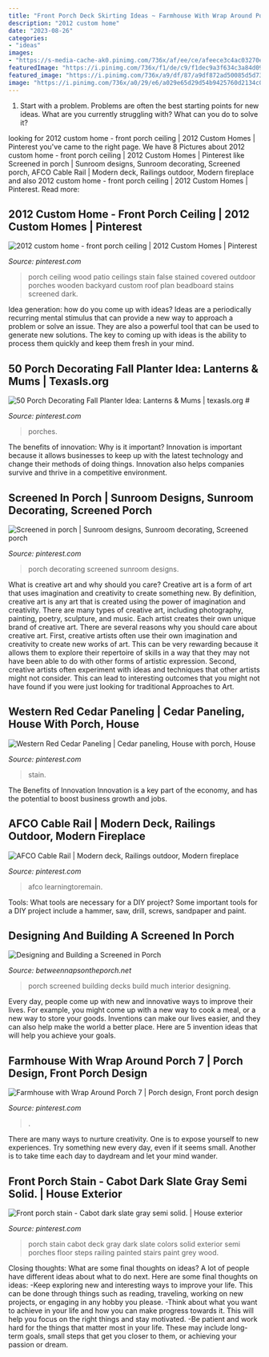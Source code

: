 ```yaml
---
title: "Front Porch Deck Skirting Ideas ~ Farmhouse With Wrap Around Porch 7"
description: "2012 custom home"
date: "2023-08-26"
categories:
- "ideas"
images:
- "https://s-media-cache-ak0.pinimg.com/736x/af/ee/ce/afeece3c4ac03270eb7a735804548806.jpg"
featuredImage: "https://i.pinimg.com/736x/f1/de/c9/f1dec9a3f634c3a84d0915f067baab43.jpg"
featured_image: "https://i.pinimg.com/736x/a9/df/87/a9df872ad50085d5d7345cbb6ebde760.jpg"
image: "https://i.pinimg.com/736x/a0/29/e6/a029e65d29d54b9425760d2134c006a4.jpg"
---
```



1. Start with a problem. Problems are often the best starting points for new ideas. What are you currently struggling with? What can you do to solve it? 

	

		
looking for 2012 custom home - front porch ceiling | 2012 Custom Homes | Pinterest you've came to the right page. We have 8 Pictures about 2012 custom home - front porch ceiling | 2012 Custom Homes | Pinterest like Screened in porch | Sunroom designs, Sunroom decorating, Screened porch, AFCO Cable Rail | Modern deck, Railings outdoor, Modern fireplace and also 2012 custom home - front porch ceiling | 2012 Custom Homes | Pinterest. Read more:
		
    
## 2012 Custom Home - Front Porch Ceiling | 2012 Custom Homes | Pinterest

<img loading=lazy src="https://s-media-cache-ak0.pinimg.com/736x/af/ee/ce/afeece3c4ac03270eb7a735804548806.jpg" onerror="this.onerror=null;this.src='https://tse2.mm.bing.net/th?id=OIP.9rWt9cnbSG0P-BSU-Hi-QAHaLD&amp;pid=15.1';" alt="2012 custom home - front porch ceiling | 2012 Custom Homes | Pinterest">

_Source: pinterest.com_

>porch ceiling wood patio ceilings stain false stained covered outdoor porches wooden backyard custom roof plan beadboard stains screened dark. 

	

Idea generation: how do you come up with ideas?
Ideas are a periodically recurring mental stimulus that can provide a new way to approach a problem or solve an issue. They are also a powerful tool that can be used to generate new solutions. The key to coming up with ideas is the ability to process them quickly and keep them fresh in your mind.

    
## 50 Porch Decorating Fall Planter Idea: Lanterns &amp; Mums | Texasls.org #

<img loading=lazy src="https://i.pinimg.com/736x/3f/b5/7f/3fb57f323255152bac502f0c2720dc19.jpg" onerror="this.onerror=null;this.src='https://tse3.mm.bing.net/th?id=OIP.rEmfCYZdjT6QQTYetWFVZgHaJX&amp;pid=15.1';" alt="50 Porch Decorating Fall Planter Idea: Lanterns &amp; Mums | texasls.org #">

_Source: pinterest.com_

>porches. 

	

The benefits of innovation: Why is it important?
Innovation is important because it allows businesses to keep up with the latest technology and change their methods of doing things. Innovation also helps companies survive and thrive in a competitive environment.

    
## Screened In Porch | Sunroom Designs, Sunroom Decorating, Screened Porch

<img loading=lazy src="https://i.pinimg.com/736x/53/b7/5a/53b75a8604f49fc7f9c4ed8985c0445c.jpg" onerror="this.onerror=null;this.src='https://tse4.mm.bing.net/th?id=OIP.YTOKyh5L4zhwlfbpkrtbKgHaLH&amp;pid=15.1';" alt="Screened in porch | Sunroom designs, Sunroom decorating, Screened porch">

_Source: pinterest.com_

>porch decorating screened sunroom designs. 

	

What is creative art and why should you care?
Creative art is a form of art that uses imagination and creativity to create something new. By definition, creative art is any art that is created using the power of imagination and creativity. There are many types of creative art, including photography, painting, poetry, sculpture, and music. Each artist creates their own unique brand of creative art.
There are several reasons why you should care about creative art. First, creative artists often use their own imagination and creativity to create new works of art. This can be very rewarding because it allows them to explore their repertoire of skills in a way that they may not have been able to do with other forms of artistic expression. Second, creative artists often experiment with ideas and techniques that other artists might not consider. This can lead to interesting outcomes that you might not have found if you were just looking for traditional Approaches to Art.

    
## Western Red Cedar Paneling | Cedar Paneling, House With Porch, House

<img loading=lazy src="https://i.pinimg.com/736x/c0/c2/95/c0c295876be1066b2b1b860a83a3820d.jpg" onerror="this.onerror=null;this.src='https://tse4.mm.bing.net/th?id=OIP.CxEKurMhzFi4XkPKWSRpIQHaLH&amp;pid=15.1';" alt="Western Red Cedar Paneling | Cedar paneling, House with porch, House">

_Source: pinterest.com_

>stain. 

	

The Benefits of Innovation
Innovation is a key part of the economy, and has the potential to boost business growth and jobs.

    
## AFCO Cable Rail | Modern Deck, Railings Outdoor, Modern Fireplace

<img loading=lazy src="https://i.pinimg.com/736x/f1/de/c9/f1dec9a3f634c3a84d0915f067baab43.jpg" onerror="this.onerror=null;this.src='https://tse4.mm.bing.net/th?id=OIP.A-H1EJkrVkTv4udGcO19pwHaEK&amp;pid=15.1';" alt="AFCO Cable Rail | Modern deck, Railings outdoor, Modern fireplace">

_Source: pinterest.com_

>afco learningtoremain. 

	

Tools: What tools are necessary for a DIY project?
Some important tools for a DIY project include a hammer, saw, drill, screws, sandpaper and paint.

    
## Designing And Building A Screened In Porch

<img loading=lazy src="https://betweennapsontheporch.net/wp-content/uploads/blogger/_x908CSKJhI4/ShiW4tDsf8I/AAAAAAAAHnA/6jb87UKbelE/s1600/Additional%2B015.JPG" onerror="this.onerror=null;this.src='https://tse1.mm.bing.net/th?id=OIP.WiQpFVPJxr2zKI8qB659mwHaFj&amp;pid=15.1';" alt="Designing and Building a Screened in Porch">

_Source: betweennapsontheporch.net_

>porch screened building decks build much interior designing. 

	

Every day, people come up with new and innovative ways to improve their lives. For example, you might come up with a new way to cook a meal, or a new way to store your goods. Inventions can make our lives easier, and they can also help make the world a better place. Here are 5 invention ideas that will help you achieve your goals.

    
## Farmhouse With Wrap Around Porch 7 | Porch Design, Front Porch Design

<img loading=lazy src="https://i.pinimg.com/736x/a0/29/e6/a029e65d29d54b9425760d2134c006a4.jpg" onerror="this.onerror=null;this.src='https://tse4.mm.bing.net/th?id=OIP.O10jFhmmbhuLHaebIugR5gHaLH&amp;pid=15.1';" alt="Farmhouse with Wrap Around Porch 7 | Porch design, Front porch design">

_Source: pinterest.com_

>. 

	

There are many ways to nurture creativity. One is to expose yourself to new experiences. Try something new every day, even if it seems small. Another is to take time each day to daydream and let your mind wander.

    
## Front Porch Stain - Cabot Dark Slate Gray Semi Solid. | House Exterior

<img loading=lazy src="https://i.pinimg.com/736x/a9/df/87/a9df872ad50085d5d7345cbb6ebde760.jpg" onerror="this.onerror=null;this.src='https://tse4.mm.bing.net/th?id=OIP.leXyK2ZApj2Gr3IcbB3z8wHaLH&amp;pid=15.1';" alt="Front porch stain - Cabot dark slate gray semi solid. | House exterior">

_Source: pinterest.com_

>porch stain cabot deck gray dark slate colors solid exterior semi porches floor steps railing painted stairs paint grey wood. 

	

Closing thoughts: What are some final thoughts on ideas?
A lot of people have different ideas about what to do next. Here are some final thoughts on ideas: 
-Keep exploring new and interesting ways to improve your life. This can be done through things such as reading, traveling, working on new projects, or engaging in any hobby you please.
-Think about what you want to achieve in your life and how you can make progress towards it. This will help you focus on the right things and stay motivated. 
-Be patient and work hard for the things that matter most in your life. These may include long-term goals, small steps that get you closer to them, or achieving your passion or dream.

